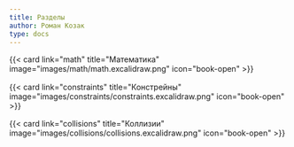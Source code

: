 ```yaml
---
title: Разделы
author: Роман Козак
type: docs
---
```

<p></p>
<div class="not-prose">
<div class="container">
<div class="row">
  <div class="col" style="margin-top: 3%;">
  {{< card link="math" title="Математика" image="images/math/math.excalidraw.png" icon="book-open" >}}
  </div>
  <div class="col" style="margin-top: 3%;">
  {{< card link="constraints" title="Констрейны" image="images/constraints/constraints.excalidraw.png" icon="book-open" >}}
  </div>
</div>
    <div class="row">
    <div class="col" style="margin-top: 3%;">
  {{< card link="collisions" title="Коллизии" image="images/collisions/collisions.excalidraw.png" icon="book-open" >}}
    </div>
</div>
</div>



